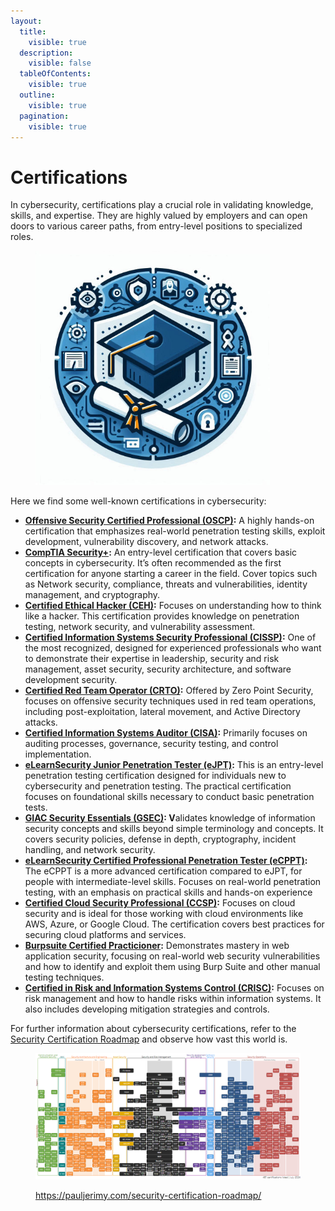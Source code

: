 ```yaml
---
layout:
  title:
    visible: true
  description:
    visible: false
  tableOfContents:
    visible: true
  outline:
    visible: true
  pagination:
    visible: true
---
```


# Certifications

In cybersecurity, certifications play a crucial role in validating knowledge, skills, and expertise. They are highly valued by employers and can open doors to various career paths, from entry-level positions to specialized roles.&#x20;

<figure><img src="../.gitbook/assets/image (11).png" alt="" width="375"><figcaption></figcaption></figure>

Here we find some well-known certifications in cybersecurity:

* [**Offensive Security Certified Professional (OSCP)**](https://www.offsec.com/courses/pen-200/)**:** A highly hands-on certification that emphasizes real-world penetration testing skills, exploit development, vulnerability discovery, and network attacks.
* [**CompTIA Security+**](https://www.comptia.org/es/certificaciones/security)**:** An entry-level certification that covers basic concepts in cybersecurity. It’s often recommended as the first certification for anyone starting a career in the field. Cover topics such as Network security, compliance, threats and vulnerabilities, identity management, and cryptography.
* [**Certified Ethical Hacker (CEH)**](https://www.eccouncil.org/train-certify/certified-ethical-hacker-ceh/)**:** Focuses on understanding how to think like a hacker. This certification provides knowledge on penetration testing, network security, and vulnerability assessment.
* [**Certified Information Systems Security Professional (CISSP)**](https://www.isc2.org/certifications/cissp)**:** One of the most recognized, designed for experienced professionals who want to demonstrate their expertise in leadership, security and risk management, asset security, security architecture, and software development security.
* [**Certified Red Team Operator (CRTO)**](https://training.zeropointsecurity.co.uk/courses/red-team-ops)**:** Offered by Zero Point Security, focuses on offensive security techniques used in red team operations, including post-exploitation, lateral movement, and Active Directory attacks.
* [**Certified Information Systems Auditor (CISA)**](https://www.isaca.org/credentialing/cisa)**:** Primarily focuses on auditing processes, governance, security testing, and control implementation.
* [**eLearnSecurity Junior Penetration Tester (eJPT)**](https://security.ine.com/certifications/ejpt-certification/)**:** This is an entry-level penetration testing certification designed for individuals new to cybersecurity and penetration testing. The practical certification focuses on foundational skills necessary to conduct basic penetration tests.
* [**GIAC Security Essentials (GSEC)**](https://www.giac.org/certifications/security-essentials-gsec/)**: V**alidates knowledge of information security concepts and skills beyond simple terminology and concepts. It covers security policies, defense in depth, cryptography, incident handling, and network security.
* [**eLearnSecurity Certified Professional Penetration Tester (eCPPT)**](https://security.ine.com/certifications/ecppt-certification/)**:** The eCPPT is a more advanced certification compared to eJPT, for people with intermediate-level skills. Focuses on real-world penetration testing, with an emphasis on practical skills and hands-on experience
* [**Certified Cloud Security Professional (CCSP)**](https://www.isc2.org/certifications/ccsp)**:** Focuses on cloud security and is ideal for those working with cloud environments like AWS, Azure, or Google Cloud. The certification covers best practices for securing cloud platforms and services.
* [**Burpsuite Certified Practicioner**](https://portswigger.net/web-security/certification)**:** Demonstrates mastery in web application security, focusing on real-world web security vulnerabilities and how to identify and exploit them using Burp Suite and other manual testing techniques.
* [**Certified in Risk and Information Systems Control (CRISC)**](https://www.isaca.org/credentialing/crisc)**:** Focuses on risk management and how to handle risks within information systems. It also includes developing mitigation strategies and controls.

For further information about cybersecurity certifications, refer to the [Security Certification Roadmap](https://pauljerimy.com/security-certification-roadmap/) and observe how vast this world is.

<figure><img src="../.gitbook/assets/image.png" alt=""><figcaption><p><a href="https://pauljerimy.com/security-certification-roadmap/">https://pauljerimy.com/security-certification-roadmap/</a></p></figcaption></figure>
